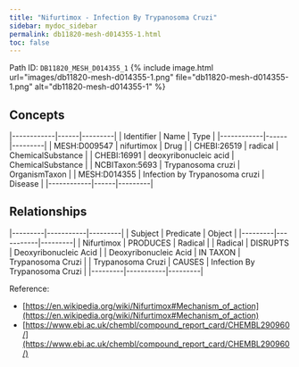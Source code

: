 ```yaml
---
title: "Nifurtimox - Infection By Trypanosoma Cruzi"
sidebar: mydoc_sidebar
permalink: db11820-mesh-d014355-1.html
toc: false 
---
```



Path ID: `DB11820_MESH_D014355_1`
{% include image.html url="images/db11820-mesh-d014355-1.png" file="db11820-mesh-d014355-1.png" alt="db11820-mesh-d014355-1" %}

## Concepts

|------------|------|---------|
| Identifier | Name | Type    |
|------------|------|---------|
| MESH:D009547 | nifurtimox | Drug |
| CHEBI:26519 | radical | ChemicalSubstance |
| CHEBI:16991 | deoxyribonucleic acid | ChemicalSubstance |
| NCBITaxon:5693 | Trypanosoma cruzi | OrganismTaxon |
| MESH:D014355 | Infection by Trypanosoma cruzi | Disease |
|------------|------|---------|

## Relationships

|---------|-----------|---------|
| Subject | Predicate | Object  |
|---------|-----------|---------|
| Nifurtimox | PRODUCES | Radical |
| Radical | DISRUPTS | Deoxyribonucleic Acid |
| Deoxyribonucleic Acid | IN TAXON | Trypanosoma Cruzi |
| Trypanosoma Cruzi | CAUSES | Infection By Trypanosoma Cruzi |
|---------|-----------|---------|

Reference: 
  - [https://en.wikipedia.org/wiki/Nifurtimox#Mechanism_of_action](https://en.wikipedia.org/wiki/Nifurtimox#Mechanism_of_action)
  - [https://www.ebi.ac.uk/chembl/compound_report_card/CHEMBL290960/](https://www.ebi.ac.uk/chembl/compound_report_card/CHEMBL290960/)
